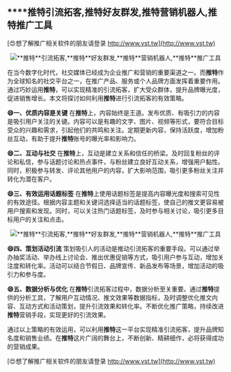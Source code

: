 ## ****推特**引流拓客,**推特**好友群发,**推特**营销机器人,**推特**推广工具**

[😍想了解推广相关软件的朋友请登录 http://www.vst.tw](http://www.vst.tw)

 <center><img src="https://vst.tw/MP4/tuiguang/png/5.png" alt="**推特**引流拓客,**推特**好友群发,**推特**营销机器人,**推特**推广工具"></center>

在当今数字化时代，社交媒体已经成为企业推广和营销的重要渠道之一。而**推特**作为全球知名的社交平台之一，在推广产品、服务或个人品牌方面发挥着重要作用。通过巧妙运用**推特**，可以实现精准的引流拓客，扩大受众群体，提升品牌曝光度，促进销售增长。本文将探讨如何利用**推特**进行引流拓客的有效策略。

**😄一、优质内容是关键**
在**推特**上，内容始终是王道。发布优质、有吸引力的内容是吸引用户关注的关键。内容可以是有趣的文字、图片、视频等形式，要符合目标受众的兴趣和需求，引起他们的共鸣和关注。定期更新内容，保持活跃度，增加粉丝互动，有助于提升**推特**账号的曝光率和影响力。

**😄二、互动与社交**
在**推特**上，互动是建立关系和信任的桥梁。及时回复粉丝的评论和私信，参与话题讨论和热点事件，与粉丝建立良好互动关系，增强用户黏性。同时，积极参与转发、评论其他用户的内容，扩大影响范围，吸引更多粉丝关注并转化为潜在客户。

**😄三、有效运用话题标签**
在**推特**上使用话题标签是提高内容曝光度和搜索可见性的有效途径。根据内容主题和关键词选择适当的话题标签，使自己的推文更容易被用户搜索和发现。同时，可以关注热门话题标签，及时参与相关讨论，吸引更多目标用户的关注和点击。

 <center><img src="https://vst.tw/MP4/tuiguang/png/1.png" alt="**推特**引流拓客,**推特**好友群发,**推特**营销机器人,**推特**推广工具"></center>

**😄四、策划活动引流**
策划吸引人的活动是推动引流拓客的重要手段。可以通过举办抽奖活动、举办线上讨论会、推出优惠促销等方式，吸引用户参与互动，增加关注度和转化率。活动可以结合节假日、品牌宣传、新品发布等场景，增加活动的吸引力和参与度。

**😄五、数据分析与优化**
在**推特**引流拓客过程中，数据分析至关重要。通过**推特**提供的分析工具，了解用户互动情况、推文效果等数据指标，及时调整优化推文内容、互动方式和活动策划，提升引流效果和转化率。不断优化推广策略，持续改进**推特**营销手段，实现更好的引流效果。

通过以上策略的有效运用，可以利用**推特**这一平台实现精准引流拓客，提升品牌知名度和销售业绩。在**推特**这片广阔的舞台上，不断创新、精耕细作，必将获得成功的营销成果。

[😍想了解推广相关软件的朋友请登录 http://www.vst.tw](http://www.vst.tw)



